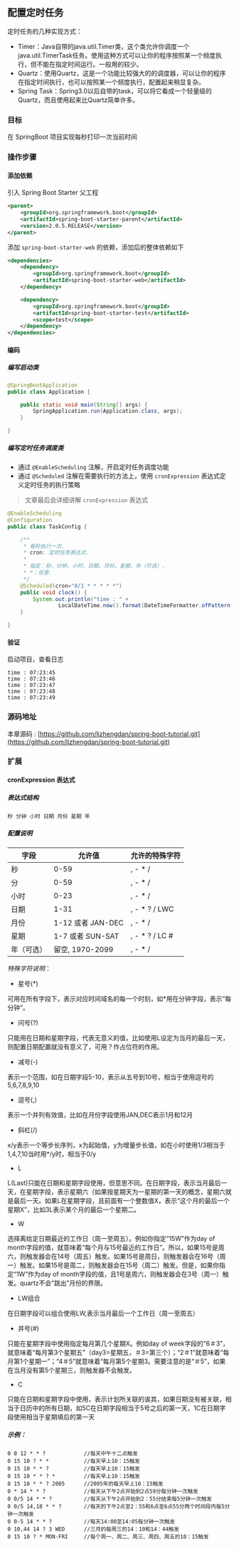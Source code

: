 配置定时任务
------------

定时任务的几种实现方式：

- Timer：Java自带的java.util.Timer类，这个类允许你调度一个java.util.TimerTask任务。使用这种方式可以让你的程序按照某一个频度执行，但不能在指定时间运行。一般用的较少。
- Quartz：使用Quartz，这是一个功能比较强大的的调度器，可以让你的程序在指定时间执行，也可以按照某一个频度执行，配置起来稍显复杂。
- Spring Task：Spring3.0以后自带的task，可以将它看成一个轻量级的Quartz，而且使用起来比Quartz简单许多。

### 目标

在 SpringBoot 项目实现每秒打印一次当前时间

### 操作步骤

#### 添加依赖

引入 Spring Boot Starter 父工程

```xml
<parent>
    <groupId>org.springframework.boot</groupId>
    <artifactId>spring-boot-starter-parent</artifactId>
    <version>2.0.5.RELEASE</version>
</parent>
```

添加 `spring-boot-starter-web` 的依赖，添加后的整体依赖如下

```xml
<dependencies>
    <dependency>
        <groupId>org.springframework.boot</groupId>
        <artifactId>spring-boot-starter-web</artifactId>
    </dependency>

    <dependency>
        <groupId>org.springframework.boot</groupId>
        <artifactId>spring-boot-starter-test</artifactId>
        <scope>test</scope>
    </dependency>
</dependencies>
```

#### 编码

##### 编写启动类

```java
@SpringBootApplication
public class Application {

    public static void main(String[] args) {
        SpringApplication.run(Application.class, args);
    }

}
```

##### 编写定时任务调度类

- 通过 `@EnableScheduling` 注解，开启定时任务调度功能
- 通过 `@Scheduled` 注解在需要执行的方法上，使用 `cronExpression` 表达式定义定时任务的执行策略

> 文章最后会详细讲解 `cronExpression` 表达式

```java
@EnableScheduling
@Configuration
public class TaskConfig {

    /**
     * 每秒执行一次.
     * cron: 定时任务表达式.
     *
     * 指定：秒，分钟，小时，日期，月份，星期，年（可选）.
     * *：任意.
     */
    @Scheduled(cron="0/1 * * * * *")
    public void clock() {
        System.out.println("time : " + 
                LocalDateTime.now().format(DateTimeFormatter.ofPattern("hh:mm:ss")));
    }

}
```

#### 验证

启动项目，查看日志

```
time : 07:23:45
time : 07:23:46
time : 07:23:47
time : 07:23:48
time : 07:23:49
```

### 源码地址

本章源码 : [https://github.com/lizhengdan/spring-boot-tutorial.git](https://github.com/lizhengdan/spring-boot-tutorial.git)

### 扩展

#### cronExpression 表达式

##### 表达式结构

```
秒 分钟 小时 日期 月份 星期 年
```

##### 配置说明

| 字段       | 允许值            | 允许的特殊字符 |
| ---------- | ----------------- | -------------- |
| 秒         | 0-59              | , - * /        |
| 分         | 0-59              | , - * /        |
| 小时       | 0-23              | , - * /        |
| 日期       | 1-31              | , - * ? / LWC  |
| 月份       | 1-12 或者 JAN-DEC | , - * /        |
| 星期       | 1-7 或者 SUN-SAT  | , - * ? / LC # |
| 年（可选） | 留空, 1970-2099   | , - * /        |

*特殊字符说明*：

- 星号(*)

可用在所有字段下，表示对应时间域名的每一个时刻，如*用在分钟字段，表示“每分钟”。

- 问号(?)

只能用在日期和星期字段，代表无意义的值，比如使用L设定为当月的最后一天，则配置日期配置就没有意义了，可用？作占位符的作用。

- 减号(-)

表示一个范围，如在日期字段5-10，表示从五号到10号，相当于使用逗号的5,6,7,8,9,10

- 逗号(,)

表示一个并列有效值，比如在月份字段使用JAN,DEC表示1月和12月

- 斜杠(/)

x/y表示一个等步长序列，x为起始值，y为增量步长值，如在小时使用1/3相当于1,4,7,10当时用*/y时，相当于0/y

- L

L(Last)只能在日期和星期字段使用，但意思不同。在日期字段，表示当月最后一天，在星期字段，表示星期六（如果按星期天为一星期的第一天的概念，星期六就是最后一天。如果L在星期字段，且前面有一个整数值X，表示“这个月的最后一个星期X”，比如3L表示某个月的最后一个星期二。

- W

选择离给定日期最近的工作日（周一至周五）。例如你指定“15W”作为day of month字段的值，就意味着“每个月与15号最近的工作日”。所以，如果15号是周六，则触发器会在14号（周五）触发。如果15号是周日，则触发器会在16号（周一）触发。如果15号是周二，则触发器会在15号（周二）触发。但是，如果你指定“1W”作为day of month字段的值，且1号是周六，则触发器会在3号（周一）触发。quartz不会“跳出”月份的界限。

- LW组合

在日期字段可以组合使用LW,表示当月最后一个工作日（周一至周五）

- 井号(#)

只能在星期字段中使用指定每月第几个星期X。例如day of week字段的“6＃3”，就意味着“每月第3个星期五”（day3=星期五，＃3=第三个）；“2＃1”就意味着“每月第1个星期一”；“4＃5”就意味着“每月第5个星期3。需要注意的是“＃5”，如果在当月没有第5个星期三，则触发器不会触发。

- C

只能在日期和星期字段中使用，表示计划所关联的诶其，如果日期没有被关联，相当于日历中的所有日期，如5C在日期字段相当于5号之后的第一天，1C在日期字段使用相当于星期填后的第一天

##### 示例：

```
0 0 12 * * ?            //每天中午十二点触发
0 15 10 ? * *           //每天早上10：15触发
0 15 10 * * ?           //每天早上10：15触发
0 15 10 * * ? *         //每天早上10：15触发
0 15 10 * * ? 2005      //2005年的每天早上10：15触发
0 * 14 * * ?            //每天从下午2点开始到2点59分每分钟一次触发
0 0/5 14 * * ?          //每天从下午2点开始到2：55分结束每5分钟一次触发
0 0/5 14,18 * * ?       //每天的下午2点至2：55和6点至6点55分两个时间段内每5分钟一次触发
0 0-5 14 * * ?          //每天14:00至14:05每分钟一次触发
0 10,44 14 ? 3 WED      //三月的每周三的14：10和14：44触发
0 15 10 ? * MON-FRI     //每个周一、周二、周三、周四、周五的10：15触发
```
